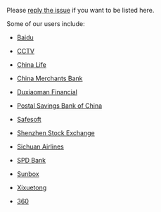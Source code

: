 Please [reply the issue](https://github.com/bfenetworks/bfe/issues/748) if you want to be listed here.

Some of our users include:

* [Baidu](https://www.baidu.com)

* [CCTV](https://www.cctv.com)

* [China Life](https://www.chinalife.com.cn)

* [China Merchants Bank](https://www.cmbchina.com)

* [Duxiaoman Financial](https://www.duxiaoman.com)

* [Postal Savings Bank of China](https://www.psbc.com)

* [Safesoft](http://www.safesoftcorp.com)

* [Shenzhen Stock Exchange](http://www.szse.cn)

* [Sichuan Airlines](https://www.sichuanair.com)

* [SPD Bank](https://www.spdb.com.cn)

* [Sunbox](http://www.sunboxsoft.com)

* [Xixuetong](http://www.xixuetong.com)

* [360](https://www.so.com)

  

